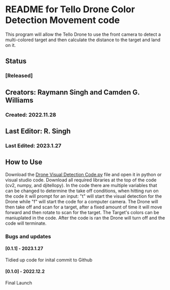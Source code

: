 # README for Tello Drone Color Detection Movement code
This program will allow the Tello Drone to use the front camera to detect a multi-colored target and then calculate the distance to the target and land on it.
## Status
### [Released]
## Creators: Raymann Singh and Camden G. Williams
### Created: 2022.11.28
## Last Editor: R. Singh
### Last Edited: 2023.1.27

## How to Use
Download the [Drone Visual Detection Code.py](https://github.com/RaymannS/Tello-Drone-Color-Detection-Movement/blob/main/Drone%20Visual%20Detection%20Code.py) file and open it in python or visual studio code.
Download all required libraries at the top of the code (cv2, numpy, and djitellopy).
In the code there are multiple variables that can be changed to determine the take off conditions, when hitting run on the code it will prompt for an input: "t" will start the visual detection for the Drone while "f" will start the code for a computer camera.
The Drone will then take off and scan for a target, after a fixed amount of time it will move forward and then rotate to scan for the target. The Target's colors can be maniuplated in the code. After the code is ran the Drone will turn off and the code will terminate.

### Bugs and updates
#### [0.1.1] - 2023.1.27 
Tidied up code for inital commit to Github
#### [0.1.0] - 2022.12.2
Final Launch

